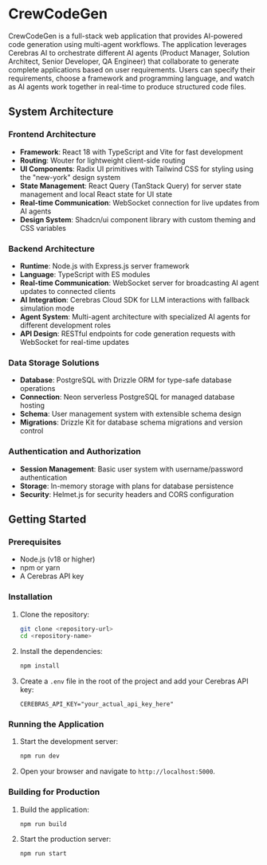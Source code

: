 # CrewCodeGen

CrewCodeGen is a full-stack web application that provides AI-powered code generation using multi-agent workflows. The application leverages Cerebras AI to orchestrate different AI agents (Product Manager, Solution Architect, Senior Developer, QA Engineer) that collaborate to generate complete applications based on user requirements. Users can specify their requirements, choose a framework and programming language, and watch as AI agents work together in real-time to produce structured code files.

## System Architecture

### Frontend Architecture
- **Framework**: React 18 with TypeScript and Vite for fast development
- **Routing**: Wouter for lightweight client-side routing
- **UI Components**: Radix UI primitives with Tailwind CSS for styling using the "new-york" design system
- **State Management**: React Query (TanStack Query) for server state management and local React state for UI state
- **Real-time Communication**: WebSocket connection for live updates from AI agents
- **Design System**: Shadcn/ui component library with custom theming and CSS variables

### Backend Architecture
- **Runtime**: Node.js with Express.js server framework
- **Language**: TypeScript with ES modules
- **Real-time Communication**: WebSocket server for broadcasting AI agent updates to connected clients
- **AI Integration**: Cerebras Cloud SDK for LLM interactions with fallback simulation mode
- **Agent System**: Multi-agent architecture with specialized AI agents for different development roles
- **API Design**: RESTful endpoints for code generation requests with WebSocket for real-time updates

### Data Storage Solutions
- **Database**: PostgreSQL with Drizzle ORM for type-safe database operations
- **Connection**: Neon serverless PostgreSQL for managed database hosting
- **Schema**: User management system with extensible schema design
- **Migrations**: Drizzle Kit for database schema migrations and version control

### Authentication and Authorization
- **Session Management**: Basic user system with username/password authentication
- **Storage**: In-memory storage with plans for database persistence
- **Security**: Helmet.js for security headers and CORS configuration

## Getting Started

### Prerequisites

- Node.js (v18 or higher)
- npm or yarn
- A Cerebras API key

### Installation

1.  Clone the repository:
    ```bash
    git clone <repository-url>
    cd <repository-name>
    ```

2.  Install the dependencies:
    ```bash
    npm install
    ```

3.  Create a `.env` file in the root of the project and add your Cerebras API key:
    ```
    CEREBRAS_API_KEY="your_actual_api_key_here"
    ```

### Running the Application

1.  Start the development server:
    ```bash
    npm run dev
    ```

2.  Open your browser and navigate to `http://localhost:5000`.

### Building for Production

1.  Build the application:
    ```bash
    npm run build
    ```

2.  Start the production server:
    ```bash
    npm run start
    ```
